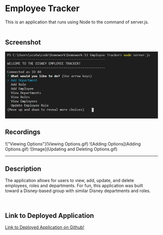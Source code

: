 
# Employee Tracker

This is an application that runs using Node to the command of server.js. 
<br>
<br>

## Screenshot

![Image](/screenshot.JPG)


## Recordings

!["Viewing Options"](Viewing Options.gif)
![Adding Options](Adding Options.gif)
![Image](Updating and Deleting Options.gif)
<hr>

## Description

The application allows for users to view, add, update, and delete employees, roles and departments. For fun, this application was built toward a Disney-based group with similar Disney departments and roles. 

<br>

## Link to Deployed Application

<a href="https://github.com/scotwoodland/EmployeeTracker"> Link to Deployed Application on Github!</a>
